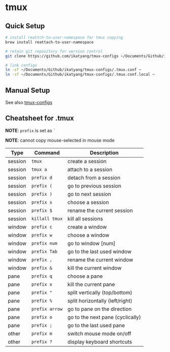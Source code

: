 # tmux

## Quick Setup

```sh
# install reattch-to-user-namespace for tmux copying
brew install reattach-to-user-namespace

# retain git repository for version control
git clone https://github.com/ikatyang/tmux-configs ~/Documents/Github/ikatyang/tmux-configs

# link configs
ln -sf ~/Documents/Github/ikatyang/tmux-configs/.tmux.conf ~
ln -sf ~/Documents/Github/ikatyang/tmux-configs/.tmux.conf.local ~
```

## Manual Setup

See also [tmux-configs](https://github.com/ikatyang/tmux-configs/)

## Cheatsheet for .tmux

**NOTE**: `prefix` is set as <code>`</code>

**NOTE**: cannot copy mouse-selected in mouse mode

| Type    | Command        | Description                      |
| ------- | -------------- | -------------------------------- |
| session | `tmux`         | create a session                 |
| session | `tmux a`       | attach to a session              |
| session | `prefix d`     | detach from a session            |
| session | `prefix (`     | go to previous session           |
| session | `prefix )`     | go to next session               |
| session | `prefix s`     | choose a session                 |
| session | `prefix $`     | rename the current session       |
| session | `killall tmux` | kill all sessions                |
| window  | `prefix c`     | create a window                  |
| window  | `prefix w`     | choose a window                  |
| window  | `prefix num`   | go to window [num]               |
| window  | `prefix Tab`   | go to the last used window       |
| window  | `prefix ,`     | rename the current window        |
| window  | `prefix &`     | kill the current window          |
| pane    | `prefix q`     | choose a pane                    |
| pane    | `prefix x`     | kill the current pane            |
| pane    | `prefix "`     | split vertically (top/bottom)    |
| pane    | `prefix %`     | split horizontally (left/right)  |
| pane    | `prefix arrow` | go to pane on the direction      |
| pane    | `prefix o`     | go to the next pane (cyclically) |
| pane    | `prefix ;`     | go to the last used pane         |
| other   | `prefix m`     | switch mouse mode on/off         |
| other   | `prefix ?`     | display keyboard shortcuts       |
